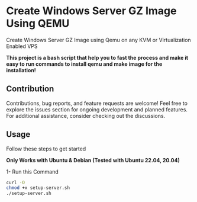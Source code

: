 # Create Windows Server GZ Image Using QEMU
Create Windows Server GZ Image using Qemu on any KVM or Virtualization Enabled VPS

**This project is a bash script that help you to fast the process and make it easy to run commands to install qemu and make image for the installation!**

## Contribution
Contributions, bug reports, and feature requests are welcome! Feel free to explore the issues section for ongoing development and planned features. For additional assistance, consider checking out the discussions.

## Usage
Follow these steps to get started

**Only Works with Ubuntu & Debian (Tested with Ubuntu 22.04, 20.04)**

1- Run this Command 
```bash
curl -O 
chmod +x setup-server.sh
./setup-server.sh
```
